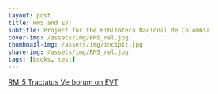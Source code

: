 ```yaml
---
layout: post
title: RM5 and EVT
subtitle: Project for the Biblioteca Nacional de Colombia
cover-img: /assets/img/RM5_rel.jpg
thumbnail-img: /assets/img/incipit.jpg
share-img: /assets/img/RM5_rel.jpg
tags: [books, test]
---
```


[RM_5 Tractatus Verborum on EVT](https://catalogoenlinea.bibliotecanacional.gov.co/custom/web/content/tractatus/index.html#/readingTxt?d=RM_5_A&p=rm_5_1r&s=text-group-text-body-div&e=diplomatic)
